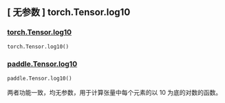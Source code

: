 ## [ 无参数 ] torch.Tensor.log10

### [torch.Tensor.log10](https://pytorch.org/docs/stable/generated/torch.Tensor.log10.html#torch.Tensor.log10)

```python
torch.Tensor.log10()
```

### [paddle.Tensor.log10](https://www.paddlepaddle.org.cn/documentation/docs/zh/develop/api/paddle/Tensor_cn.html#log10-name-none)

```python
paddle.Tensor.log10()
```

两者功能一致，均无参数，用于计算张量中每个元素的以 10 为底的对数的函数。
